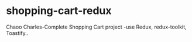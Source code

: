 # shopping-cart-redux
Chaoo Charles-Complete Shopping Cart project
-use Redux, redux-toolkit, Toastify..
